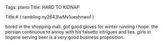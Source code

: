 Tags: plano
Title: HARD TO KIDNAP
  
Title:# ( rambling ny2643lwMv1uexhnwo1 )  
  
bored in the shopping mall. got good gloves for winter running i hope. the persian continuous to annoy with his falsetto intrigues and lies. girls in lingerie serving beer is a very good business proposition.